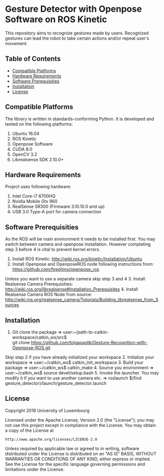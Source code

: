 # Gesture Detector with Openpose Software on ROS Kinetic

This repository aims to recognize gestures made by users. Recognized gestures can lead the robot to take certain actions and/or repeat user's movement.

## Table of Contents
* [Compatible Platforms](#compatible-platforms)
* [Hardware Requirements](#hardware-requirements)
* [Software Prerequisities](#software-prerequisities)
* [Installation](#installation)
* [License](#license)


## Compatible Platforms

The library is written in standards-conforming Python. It is developed and tested on the following platforms:

1. Ubuntu 16.04
2. ROS Kinetic
3. Openpose Software
4. CUDA 8.0
5. OpenCV 3.2
6. Librealsense SDK 2.10.0+


## Hardware Requirements
Project uses following hardware:

1. Intel Core-i7 6700HQ
2. Nvidia Mobile Gtx 960
3. RealSense SR300 (Firmware 3.10.10.0 and up)
4. USB 3.0 Type-A port for camera connection


## Software Prerequisities

As the ROS will be main environment it needs to be installed first. You may switch between camera and openpose installation. However completing step 3 before 4 is vital to prevent kernel errors.

1. Install ROS Kinetic: http://wiki.ros.org/kinetic/Installation/Ubuntu
2. Install Openpose and OpenposeROS node following instructions from: https://github.com/firephinx/openpose_ros

Unless you want to use a separate camera skip step 3 and 4
3. Install Realsense Camera Prerequisities: http://wiki.ros.org/librealsense#Installation_Prerequisites
4. Install Realsense Camera ROS Node from source: http://wiki.ros.org/realsense_camera/Tutorials/Building_librealsense_from_Sources

## Installation

1. Git clone the package => user:~/path-to-catkin-workspace/catkin_ws/src$  
    git clone https://github.com/tolgasaglik/Gesture-Recognition-with-Openpose-ROS.git

Skip step 2 if you have already initialized your workspace
2. Initialize your workspace => user:~/catkin_ws$ 
    catkin_init_workspace 
3. Build your package => user:~/catkin_ws$ 
    catkin_make
4. Source you environment => user:~/catkin_ws$ 
    source devel/setup.bash
5. Invoke the launcher. You may modify it if you want to use another camera etc. => 
    roslaunch $(find gesture_detector)/launch/gesture_detector.launch

## License

Copyright 2018 University of Luxembourg

Licensed under the Apache License, Version 2.0 (the "License");
you may not use this project except in compliance with the License.
You may obtain a copy of the License at

    http://www.apache.org/licenses/LICENSE-2.0

Unless required by applicable law or agreed to in writing, software
distributed under the License is distributed on an "AS IS" BASIS,
WITHOUT WARRANTIES OR CONDITIONS OF ANY KIND, either express or implied.
See the License for the specific language governing permissions and
limitations under the License.
